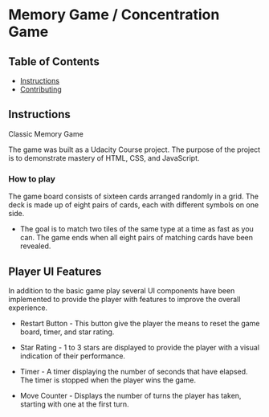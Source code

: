 # Memory Game / Concentration Game

## Table of Contents

* [Instructions](#instructions)
* [Contributing](#contributing)

## Instructions

Classic Memory Game

The game was built as a Udacity Course project. The purpose of the project is to demonstrate mastery of HTML, CSS, and JavaScript.

### How to play

The game board consists of sixteen cards arranged randomly in a grid. The deck is made up of eight pairs of cards, each with different symbols on one side.

* The goal is to match two tiles of the same type at a time as fast as you can. The game ends when all eight pairs of matching cards have been revealed.

## Player UI Features

In addition to the basic game play several UI components have been implemented to provide the player with features to improve the overall experience.

* Restart Button - This button give the player the means to reset the game board, timer, and star rating.

* Star Rating -  1 to 3 stars are displayed to provide the player with a visual indication of their performance. 

* Timer - A timer displaying the number of seconds that have elapsed. The timer is stopped when the player wins the game.

* Move Counter - Displays the number of turns the player has taken, starting with one at the first turn.

